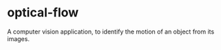# optical-flow
A computer vision application, to identify the motion of an object from its images. 
